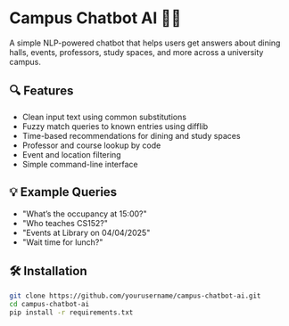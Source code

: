 # Campus Chatbot AI 🤖🏫

A simple NLP-powered chatbot that helps users get answers about dining halls, events, professors, study spaces, and more across a university campus.

## 🔍 Features

- Clean input text using common substitutions
- Fuzzy match queries to known entries using difflib
- Time-based recommendations for dining and study spaces
- Professor and course lookup by code
- Event and location filtering
- Simple command-line interface

## 💡 Example Queries

- "What’s the occupancy at 15:00?"
- "Who teaches CS152?"
- "Events at Library on 04/04/2025"
- "Wait time for lunch?"

## 🛠 Installation

```bash
git clone https://github.com/yourusername/campus-chatbot-ai.git
cd campus-chatbot-ai
pip install -r requirements.txt
